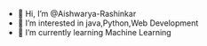- 👋 Hi, I’m @Aishwarya-Rashinkar
- 👀 I’m interested in java,Python,Web Development
- 🌱 I’m currently learning Machine Learning
